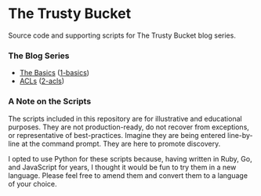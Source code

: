 # The Trusty Bucket

Source code and supporting scripts for The Trusty Bucket blog series.

### The Blog Series

- [The Basics](https://blog.ippon.tech/the-trusty-bucket-introduction-and-basics/) ([1-basics](/1-basics))
- [ACLs](https://blog.ippon.tech/the-trusty-bucket-access-control-lists/) ([2-acls](/2-acls))

### A Note on the Scripts

The scripts included in this repository are for illustrative and educational purposes. They are not production-ready, do not recover from exceptions, or representative of best-practices. Imagine they are being entered line-by-line at the command prompt. They are here to promote discovery.

I opted to use Python for these scripts because, having written in Ruby, Go, and JavaScript for years, I thought it would be fun to try them in a new language. Please feel free to amend them and convert them to a language of your choice.
